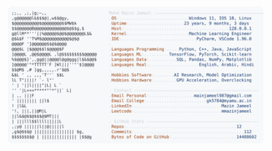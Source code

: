 <picture>
  <source srcset="https://raw.githubusercontent.com/mmazinjameel/mmazinjameel/main/dark_mode.svg?v=1754655746" media="(prefers-color-scheme: dark)">
  <img src="https://raw.githubusercontent.com/mmazinjameel/mmazinjameel/main/light_mode.svg?v=1754655746">
</picture>
